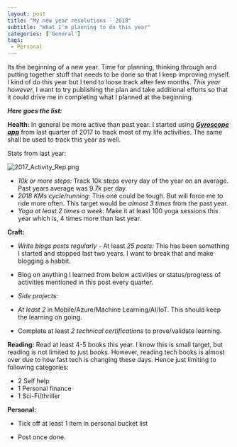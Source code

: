 ```yaml
---
layout: post
title: "My new year resolutions - 2018"
subtitle: "What I'm planning to do this year"
categories: ['General']
tags:
 - Personal
---
```


Its the beginning of a new year. Time for planning, thinking through and putting together stuff that needs to be done so that I keep improving myself. I kind of do this year but I tend to loose track after few months. _This year however_, I want to try publishing the plan and take additional efforts so that it could drive me in completing what I planned at the beginning.

***Here goes the list:***

**Health:**
In general be more active than past year. I started using ***[Gyroscope app](https://gyrosco.pe/)*** from last quarter of 2017 to track most of my life activities. The same shall be used to track this year as well.  

Stats from last year:

![2017_Activity_Rep.png]({{site.baseurl}}/img/2017_Activity_Rep.png)

 - *10k or more steps:* Track 10k steps every day of the year on an average.  Past years average was 9.7k per day.
 - *2018 KMs cycle/running:* This one could be tough. But will force me to ride more often. This target would be _almost 3 times_ from the past year.
 - *Yoga at least 2 times a week:* Make it at least 100 yoga sessions this year which is, 4 times more than last year. 

 

**Craft:** 
* _Write blogs posts regularly_ - At least *25 posts:* This has been something I started and stopped last two years. I want to break that and make blogging a habbit.
 - Blog on anything I learned from below activities or status/progress of activities mentioned in this post every quarter.

* _Side projects:_
 - *At least 2* in Mobile/Azure/Machine Learning/AI/IoT. This should keep the learning on going.

* Complete at least *2 technical certifications* to prove/validate learning.

**Reading:**
Read at least 4-5 books this year. I know this is small target, but reading is not limited to just books. However, reading tech books is almost over due to how fast tech is changing these days. Hence just limiting to following categories:
  - 2 Self help
  - 1 Personal finance
  - 1 Sci-Fi/thriller

**Personal:**
* Tick off at least 1 item in personal bucket list
 - Post once done.

